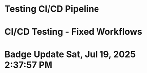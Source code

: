 # Testing CI/CD Pipeline
# CI/CD Testing - Fixed Workflows
# Badge Update Sat, Jul 19, 2025  2:37:57 PM
